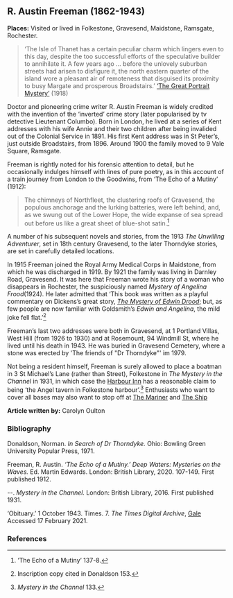 ## R. Austin Freeman (1862-1943)

**Places:** Visited or lived in Folkestone, Gravesend, Maidstone, Ramsgate, Rochester.

>‘The Isle of Thanet has a certain peculiar charm which lingers even to this day, despite the too successful efforts of the speculative builder to annihilate it. A few years ago … before the unlovely suburban streets had arisen to disfigure it, the north eastern quarter of the island wore a pleasant air of remoteness that disguised its proximity to busy Margate and prosperous Broadstairs.’ 
[‘The Great Portrait Mystery’](http://gutenberg.net.au/ebooks05/0500471.txt) (1918)

Doctor and pioneering crime writer R. Austin Freeman is widely credited with the invention of the ‘inverted’ crime story (later popularised by tv detective Lieutenant Columbo). Born in London, he lived at a series of Kent addresses with his wife Annie and their two children after being invalided out of the Colonial Service in 1891.
His first Kent address was in St Peter’s, just outside Broadstairs, from 1896. Around 1900 the family moved to 9 Vale Square, Ramsgate.  

Freeman is rightly noted for his forensic attention to detail, but he occasionally indulges himself with lines of pure poetry, as in this account of a train journey from London to the Goodwins, from ‘The Echo of a Mutiny’ (1912):

>The chimneys of Northfleet, the clustering roofs of Gravesend, the populous anchorage and the lurking batteries, were left behind, and, as we swung out of the Lower Hope, the wide expanse of sea spread out before us like a great sheet of blue-shot satin.[^ref1] 

A number of his subsequent novels and stories, from the 1913 _The Unwilling Adventurer_, set in 18th century Gravesend, to the later Thorndyke stories, are set in carefully detailed locations. 

In 1915 Freeman joined the Royal Army Medical Corps in Maidstone, from which he was discharged in 1919. By 1921 the family was living in Darnley Road, Gravesend. It was here that Freeman wrote his story of a woman who disappears in Rochester, the suspiciously named _Mystery of Angelina Frood_(1924). He later admitted that ‘This book was written as a playful commentary on Dickens’s great story, [_The Mystery of Edwin Drood_](/dickens/edwin-drood-curated-walk); but, as few people are now familiar with Goldsmith’s _Edwin and Angelina_, the mild joke fell flat.’[^ref2] 

Freeman’s last two addresses were both in Gravesend, at 1 Portland Villas, West Hill (from 1926 to 1930) and at Rosemount, 94 Windmill St, where he lived until his death in 1943. He was buried in Gravesend Cemetery, where a stone was erected by 'The friends of "Dr Thorndyke"' im 1979.

Not being a resident himself, Freeman is surely allowed to place a boatman in 3 St Michael’s Lane (rather than Street), Folkestone in _The Mystery in the Channel_ in 1931, in which case the [Harbour Inn](http://www.dover-kent.com/Harbour-Inn-Folkestone.html) has a reasonable claim to being ‘the Angel tavern in Folkestone harbour’.[^ref3]  Enthusiasts who want to cover all bases may also want to stop off at [The Mariner]( http://www.dover-kent.com/Mariner-Folkestone.html) and [The Ship]( http://www.dover-kent.com/Ship-Inn-Folkestone.html)

**Article written by:** Carolyn Oulton

### Bibliography

Donaldson, Norman. _In Search of Dr Thorndyke._ Ohio: Bowling Green University Popular Press, 1971.   

Freeman, R. Austin. _‘The Echo of a Mutiny.’ Deep Waters: Mysteries on the Waves._ Ed. Martin Edwards. London: British Library, 2020. 107-149. First published 1912.

--. _Mystery in the Channel._ London: British Library, 2016. First published 1931.

‘Obituary.’ 1 October 1943. Times. 7. _The Times Digital Archive_, [Gale](link.gale.com/apps/doc/CS119618881/GDCS?u=ccc_uni&sid=GDCS&xid=c53573ce.) Accessed 17 February 2021.

### References

[^ref1]:  ‘The Echo of a Mutiny’ 137-8.   
[^ref2]:  Inscription copy cited in Donaldson 153.   
[^ref3]:  _Mystery in the Channel_ 133.   


